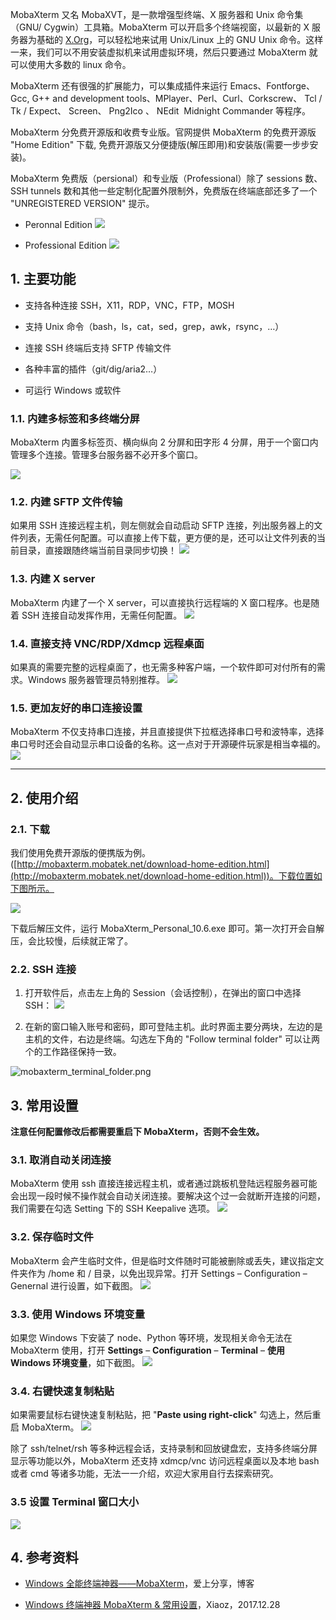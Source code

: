 MobaXterm 又名 MobaXVT，是一款增强型终端、X 服务器和 Unix 命令集（GNU/ Cygwin）工具箱。MobaXterm 可以开启多个终端视窗，以最新的 X 服务器为基础的 [X.Org](http://X.Org)，可以轻松地来试用 Unix/Linux 上的 GNU Unix 命令。这样一来，我们可以不用安装虚拟机来试用虚拟环境，然后只要通过 MobaXterm 就可以使用大多数的 linux 命令。

MobaXterm 还有很强的扩展能力，可以集成插件来运行 Emacs、Fontforge、Gcc, G++ and development tools、MPlayer、Perl、Curl、Corkscrew、 Tcl / Tk / Expect、 Screen、 Png2Ico 、 NEdit  Midnight Commander 等程序。

MobaXterm 分免费开源版和收费专业版。官网提供 MobaXterm 的免费开源版 "Home Edition" 下载, 免费开源版又分便捷版(解压即用)和安装版(需要一步步安装)。

MobaXterm 免费版（persional）和专业版（Professional）除了 sessions 数、SSH tunnels 数和其他一些定制化配置外限制外，免费版在终端底部还多了一个 "UNREGISTERED VERSION" 提示。

- Peronnal Edition
  ![](https://note-db.oss-cn-shenzhen.aliyuncs.com/2018/06/05/mobaxterm_personal.png/bioinit#align=left&display=inline&height=716&originHeight=716&originWidth=919&status=done&width=919)

- Professional Edition
  ![](https://note-db.oss-cn-shenzhen.aliyuncs.com/2018/06/05/mobaxterm_professional.png/bioinit#align=left&display=inline&height=716&originHeight=716&originWidth=917&status=done&width=917)

## 1. 主要功能

- 支持各种连接 SSH，X11，RDP，VNC，FTP，MOSH

- 支持 Unix 命令（bash，ls，cat，sed，grep，awk，rsync，…）

- 连接 SSH 终端后支持 SFTP 传输文件

- 各种丰富的插件（git/dig/aria2…）

- 可运行 Windows 或软件

### 1.1. 内建多标签和多终端分屏

MobaXterm 内置多标签页、横向纵向 2 分屏和田字形 4 分屏，用于一个窗口内管理多个连接。管理多台服务器不必开多个窗口。

![](https://cdn.nlark.com/yuque/0/2019/png/126032/1558181745279-8d433ecb-078f-405b-8df4-6dd473b336c3.png#align=left&display=inline&height=560&originHeight=560&originWidth=913&status=done&style=none&width=913)

### 1.2. 内建 SFTP 文件传输

如果用 SSH 连接远程主机，则左侧就会自动启动 SFTP 连接，列出服务器上的文件列表，无需任何配置。可以直接上传下载，更方便的是，还可以让文件列表的当前目录，直接跟随终端当前目录同步切换！
![](https://note-db.oss-cn-shenzhen.aliyuncs.com/2018/06/05/mobaxterm_sftp.jpg/bioinit#align=left&display=inline&height=476&originHeight=476&originWidth=800&status=done&width=800)

### 1.3. 内建 X server

MobaXterm 内建了一个 X server，可以直接执行远程端的 X 窗口程序。也是随着 SSH 连接自动发挥作用，无需任何配置。
![](https://note-db.oss-cn-shenzhen.aliyuncs.com/2018/06/05/mobaxterm_x_server.png/bioinit#align=left&display=inline&height=563&originHeight=563&originWidth=965&status=done&width=965)

### 1.4. 直接支持 VNC/RDP/Xdmcp 远程桌面

如果真的需要完整的远程桌面了，也无需多种客户端，一个软件即可对付所有的需求。Windows 服务器管理员特别推荐。
![](https://note-db.oss-cn-shenzhen.aliyuncs.com/2018/06/05/mobaxterm_vnc.png/bioinit#align=left&display=inline&height=579&originHeight=579&originWidth=928&status=done&width=928)

### 1.5. 更加友好的串口连接设置

MobaXterm 不仅支持串口连接，并且直接提供下拉框选择串口号和波特率，选择串口号时还会自动显示串口设备的名称。这一点对于开源硬件玩家是相当幸福的。
![](https://note-db.oss-cn-shenzhen.aliyuncs.com/2018/06/05/mobaxterm_serial.jpg/bioinit#align=left&display=inline&height=244&originHeight=244&originWidth=768&status=done&width=768)

---

## 2. 使用介绍

### 2.1. 下载

我们使用免费开源版的便携版为例。([http://mobaxterm.mobatek.net/download-home-edition.html](http://mobaxterm.mobatek.net/download-home-edition.html))。下载位置如下图所示。

![](https://note-db.oss-cn-shenzhen.aliyuncs.com/2018/06/05/mobaxterm_download.png/bioinit#align=left&display=inline&height=505&originHeight=505&originWidth=1023&status=done&width=1023)

下载后解压文件，运行 MobaXterm_Personal_10.6.exe 即可。第一次打开会自解压，会比较慢，后续就正常了。

### 2.2. SSH 连接

1. 打开软件后，点击左上角的 Session（会话控制），在弹出的窗口中选择 SSH：
   ![](https://note-db.oss-cn-shenzhen.aliyuncs.com/2018/06/05/mobaxterm_ssh.png/bioinit#align=left&display=inline&height=725&originHeight=725&originWidth=1000&status=done&width=1000)

2. 在新的窗口输入账号和密码，即可登陆主机。此时界面主要分两块，左边的是主机的文件，右边是终端。勾选左下角的 "Follow terminal folder" 可以让两个的工作路径保持一致。

![mobaxterm_terminal_folder.png](https://cdn.nlark.com/yuque/0/2019/png/126032/1560217388242-85749bcd-3fae-47f7-b3d2-0f6df6a0f022.png#align=left&display=inline&height=505&originHeight=505&originWidth=837&size=96471&status=done&style=none&width=837)

## 3. 常用设置

**注意任何配置修改后都需要重启下 MobaXterm，否则不会生效。**

### 3.1. 取消自动关闭连接

MobaXterm 使用 ssh 直接连接远程主机，或者通过跳板机登陆远程服务器可能会出现一段时候不操作就会自动关闭连接。要解决这个过一会就断开连接的问题，我们需要在勾选 Setting 下的 SSH Keepalive 选项。
![](https://note-db.oss-cn-shenzhen.aliyuncs.com/2018/06/05/ssh_keepalive.png/bioinit#align=left&display=inline&height=390&originHeight=390&originWidth=650&status=done&width=650)

### 3.2. 保存临时文件

MobaXterm 会产生临时文件，但是临时文件随时可能被删除或丢失，建议指定文件夹作为 /home 和 / 目录，以免出现异常。打开 Settings – Configuration – Genernal 进行设置，如下截图。
![](https://note-db.oss-cn-shenzhen.aliyuncs.com/2018/06/05/mobaxterm_setting.png/bioinit#align=left&display=inline&height=648&originHeight=648&originWidth=814&status=done&width=814)

### 3.3. 使用 Windows 环境变量

如果您 Windows 下安装了 node、Python 等环境，发现相关命令无法在 MobaXterm 使用，打开 **Settings** – **Configuration** – **Terminal** – **使用 Windows 环境变量**，如下截图。
![](https://note-db.oss-cn-shenzhen.aliyuncs.com/2018/06/05/mobaxterm_win_path.png/bioinit#align=left&display=inline&height=645&originHeight=645&originWidth=814&status=done&width=814)

### 3.4. 右键快速复制粘贴

如果需要鼠标右键快速复制粘贴，把 "**Paste using right-click**" 勾选上，然后重启 MobaXterm。
![](https://note-db.oss-cn-shenzhen.aliyuncs.com/2018/06/05/mobaxterm_right_click.png/bioinit#align=left&display=inline&height=643&originHeight=643&originWidth=811&status=done&width=811)

除了 ssh/telnet/rsh 等多种远程会话，支持录制和回放键盘宏，支持多终端分屏显示等功能以外，MobaXterm 还支持 xdmcp/vnc 访问远程桌面以及本地 bash 或者 cmd 等诸多功能，无法一一介绍，欢迎大家用自行去探索研究。

### 3.5 设置 Terminal 窗口大小

![](https://cdn.nlark.com/yuque/0/2018/png/126032/1544147730949-c9a96614-92b9-4d4e-80c6-8fb3f4cc4861.png#align=left&display=inline&height=395&originHeight=722&originWidth=1365&status=done&style=none&width=747)

## 4. 参考资料

- [Windows 全能终端神器——MobaXterm](https://www.isharebest.com/mobaxterm.htm)，爱上分享，博客

- [Windows 终端神器 MobaXterm & 常用设置](https://www.dabiaoseo.com/212.html)，Xiaoz，2017.12.28
